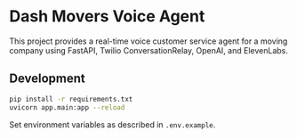 # Dash Movers Voice Agent

This project provides a real-time voice customer service agent for a moving company using FastAPI, Twilio ConversationRelay, OpenAI, and ElevenLabs.

## Development

```bash
pip install -r requirements.txt
uvicorn app.main:app --reload
```

Set environment variables as described in `.env.example`.
